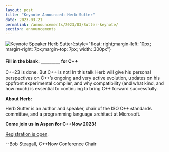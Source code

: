 ```yaml
---
layout: post
title: "Keynote Announced: Herb Sutter"
date: 2023-03-21
permalink: /announcements/2023/03/Sutter-keynote/
section: announcements
---
```


![Keynote Speaker Herb Sutter](/assets/img/posts/2023/herb-sutter.jpg "Keynote Speaker Herb Sutter"){:style="float: right;margin-left: 10px; margin-right: 7px;margin-top: 7px; width: 300px"}

#### Fill in the blank: _________ for C++

C++23 is done. But C++ is not! In this talk Herb will give his personal perspectives on C++’s ongoing and very active evolution, updates on his cppfront experimental compiler, and why compatibility (and what kind, and how much) is essential to continuing to bring C++ forward successfully.

<!--break-->
**About Herb:**

Herb Sutter is an author and speaker, chair of the ISO C++ standards committee, and a programming language architect at Microsoft.

**Come join us in Aspen for C++Now 2023!** 

[Registration is open](/registration/).

--Bob Steagall, C++Now Conference Chair
